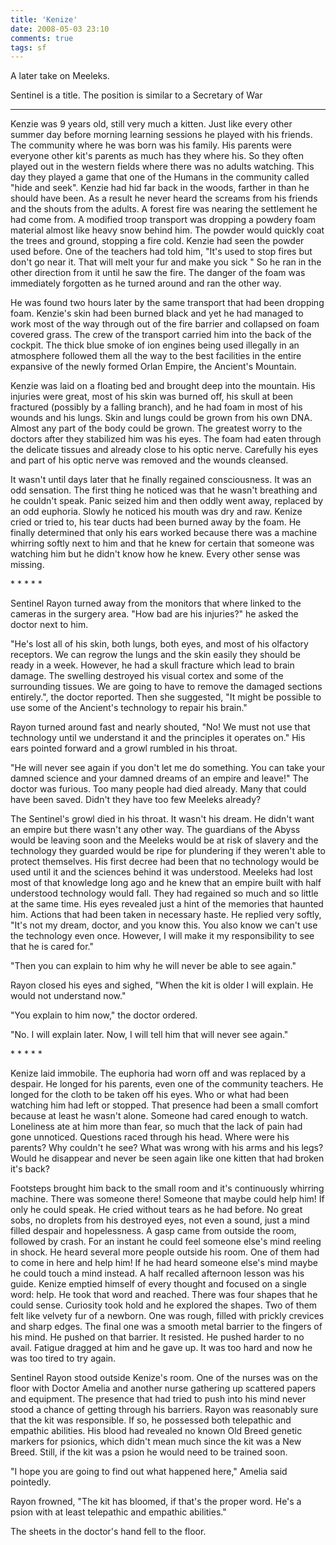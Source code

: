 ```yaml
---
title: 'Kenize'
date: 2008-05-03 23:10
comments: true
tags: sf
---
```

<div class="authors-note">
A later take on Meeleks.

Sentinel is a title. The position is similar to a Secretary of War
</div>

* * * 

Kenzie was  9 years old, still very much a kitten. Just like every other summer day before morning learning sessions he played with his friends. The community where he was born was his family. His parents were everyone other kit's parents as much has they where his. So they often played out in the western fields where there was no adults watching. This day they played a game that one of the Humans in the community called "hide and seek". Kenzie had hid far back in the woods, farther in than he should have been. As a result he never heard the screams from his friends and the shouts from the adults. A forest fire was nearing the settlement he had come from. A modified troop transport was dropping a powdery foam material almost like heavy snow behind him. The powder would quickly coat the trees and ground, stopping a fire cold. Kenzie had seen the powder used before. One of the teachers had told him, "It's used to stop fires but don't go near it. That will melt your fur and make you sick " So he ran in the other direction from it until he saw the fire. The danger of the foam was immediately forgotten as he turned around and ran the other way. 

He was found two hours later by the same transport that had been dropping foam. Kenzie's skin had been burned black and yet he had managed to work most of the way through out of the fire barrier and collapsed on foam covered grass. The crew of the transport carried him into the back of the cockpit. The thick blue smoke of ion engines being used illegally in an atmosphere followed them all the way to the best facilities in the entire expansive of the newly formed Orlan Empire, the Ancient's Mountain.

Kenzie was laid on a floating bed and brought deep into the mountain. His injuries were great, most of his skin was burned off, his skull at been fractured (possibly by a falling branch), and he had foam in most of his wounds and his lungs. Skin and lungs could be grown from his own DNA. Almost any part of the body could be grown. The greatest worry to the doctors after they stabilized him was his eyes. The foam had eaten through the delicate tissues and already close to his optic nerve. Carefully his eyes and part of his optic nerve was removed and the wounds cleansed.

It wasn't until days later that he finally regained consciousness. It was an odd sensation. The first thing he noticed was that he wasn't breathing and he couldn't speak. Panic seized him and then oddly went away, replaced by an odd euphoria. Slowly he noticed his mouth was dry and raw. Kenize cried or tried to, his tear ducts had been burned away by the foam. He finally determined that only his ears worked because there was a machine whirring softly next to him and that he knew for certain that someone was watching him but he didn't know how he knew. Every other sense was missing.

\* * * * * 

Sentinel Rayon turned away from the monitors that where linked to the cameras in the surgery area. "How bad are his injuries?" he asked the doctor next to him. 

"He's lost all of his skin, both lungs, both eyes, and most of his olfactory receptors. We can regrow the lungs and the skin easily they should be ready in a week. However, he had a skull fracture which lead to brain damage. The swelling destroyed his visual cortex and some of the surrounding tissues. We are going to have to remove the damaged sections entirely.", the doctor reported. Then she suggested, "It might be possible to use some of the Ancient's technology to repair his brain."

Rayon turned around fast and nearly shouted, "No! We must not use that technology until we understand it and the principles it operates on." His ears pointed forward and a growl rumbled in his throat. 

"He will never see again if you don't let me do something. You can take your damned science and your damned dreams of an empire and leave!" The doctor was furious. Too many people had died already. Many that could have been saved. Didn't they have too few Meeleks already?

The Sentinel's growl died in his throat. It wasn't his dream. He didn't want an empire but there wasn't any other way. The guardians of the Abyss would be leaving soon and the Meeleks would be at risk of slavery and the technology they guarded would be ripe for plundering if they weren't able to protect themselves. His first decree had been that no technology would be used until it and the sciences behind it was understood. Meeleks had lost most of that knowledge long ago and he knew that an empire built with half understood technology would fall. They had regained so much and so little at the same time. His eyes revealed just a hint of the memories that haunted him. Actions that had been taken in necessary haste. He replied very softly, "It's not my dream, doctor, and you know this. You also know we can't use the technology even once. However, I will make it my responsibility to see that he is cared for."

"Then you can explain to him why he will never be able to see again."

Rayon closed his eyes and sighed, "When the kit is older I will explain. He would not understand now."

"You explain to him now," the doctor ordered. 

"No. I will explain later. Now, I will tell him that will never see again."

\* * * * * 

Kenize laid immobile. The euphoria had worn off and was replaced by a despair. He longed for his parents, even one of the community teachers. He longed for the cloth to be taken off his eyes. Who or what had been watching him had left or stopped. That presence had been a small comfort because at least he wasn't alone. Someone had cared enough to watch. Loneliness ate at him more than fear, so much that the lack of pain had gone unnoticed. Questions raced through his head. Where were his parents? Why couldn't he see? What was wrong with his arms and his legs? Would he disappear and never be seen again like one kitten that had broken it's back?

Footsteps brought him back to the small room and it's continuously whirring machine. There was someone there! Someone that maybe could help him! If only he could speak. He cried without tears as he had before. No great sobs, no droplets from his destroyed eyes, not even a sound, just a mind filled despair and hopelessness. A gasp came from outside the room, followed by crash. For an instant he could feel someone else's mind reeling in shock. He heard several more people outside his room. One of them had to come in here and help him! If he had heard someone else's mind maybe he could touch a mind instead. A half recalled afternoon lesson was his guide. Kenize emptied himself of every thought and focused on a single word: help. He took that word and reached. There was four shapes that he could sense. Curiosity took hold and he explored the shapes. Two of them felt like velvety fur of a newborn. One was rough, filled with prickly crevices and sharp edges. The final one was a smooth metal barrier to the fingers of his mind. He pushed on that barrier. It resisted. He pushed harder to no avail. Fatigue dragged at him and he gave up. It was too hard and now he was too tired to try again.

Sentinel Rayon stood outside Kenize's room. One of the nurses was on the floor with Doctor Amelia and another nurse gathering up scattered papers and equipment. The presence that had tried to push into his mind never stood a chance of getting through his barriers. Rayon was reasonably sure that the kit was responsible. If so, he possessed both telepathic and empathic abilities. His blood had revealed no known Old Breed genetic markers for psionics, which didn't mean much since the kit was a New Breed. Still, if the kit was a psion he would need to be trained soon. 

"I hope you are going to find out what happened here," Amelia said pointedly. 

Rayon frowned, "The kit has bloomed, if that's the proper word. He's a psion with at least telepathic and empathic abilities."

The sheets in the doctor's hand fell to the floor.
